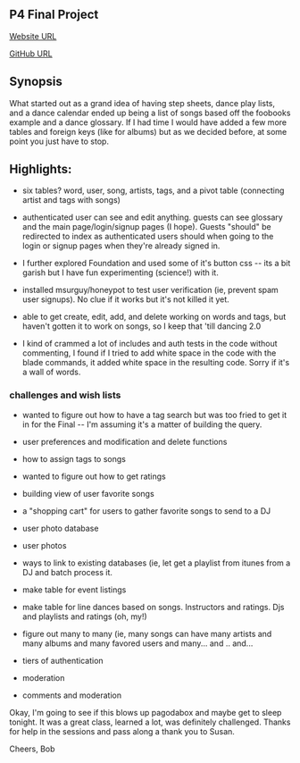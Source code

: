## P4 Final Project
[Website URL](http://p4sweeneybobusa.gopagoda.com)

[GitHub URL](https://github.com/sweeneybobusa/p4)

## Synopsis

What started out as a grand idea of having step sheets, dance play lists, and a dance calendar ended up being a list of songs based off the foobooks example and a dance glossary. If I had time I would have added a few more tables and foreign keys (like for albums) but as we decided before, at some point you just have to stop.

## Highlights: 
* six tables? word, user, song, artists, tags, and a pivot table (connecting artist and tags with songs)

* authenticated user can see and edit anything. guests can see glossary and the main page/login/signup pages (I hope). Guests "should" be redirected to index as authenticated users should when going to the login or signup pages when they're already signed in. 

* I further explored Foundation and used some of it's button css -- its a bit garish but I have fun experimenting (science!) with it. 

* installed msurguy/honeypot to test user verification (ie, prevent spam user signups). No clue if it works but it's not killed it yet. 

* able to get create, edit, add, and delete working on words and tags, but haven't gotten it to work on songs, so I keep that 'till dancing 2.0

* I kind of crammed a lot of includes and auth tests in the code without commenting, I found if I tried to add white space in the code with the blade commands, it added white space in the resulting code. Sorry if it's a wall of words. 

### challenges and wish lists
* wanted to figure out how to have a tag search but was too fried to get it in for the Final -- I'm assuming it's a matter of building the query. 

* user preferences and modification and delete functions

* how to assign tags to songs

* wanted to figure out how to get ratings

* building view of user favorite songs

* a "shopping cart" for users to gather favorite songs to send to a DJ

* user photo database

* user photos

* ways to link to existing databases (ie, let get a playlist from itunes from a DJ and batch process it. 

* make table for event listings

* make table for line dances based on songs. Instructors and ratings. Djs and playlists and ratings (oh, my!)

* figure out many to many (ie, many songs can have many artists and many albums and many favored users and many... and .. and... 

* tiers of authentication

* moderation

* comments and moderation

Okay, I'm going to see if this blows up pagodabox and maybe get to sleep tonight. It was a great class, learned a lot, was definitely challenged. Thanks for help in the sessions and pass along a thank you to Susan. 

Cheers, 
Bob